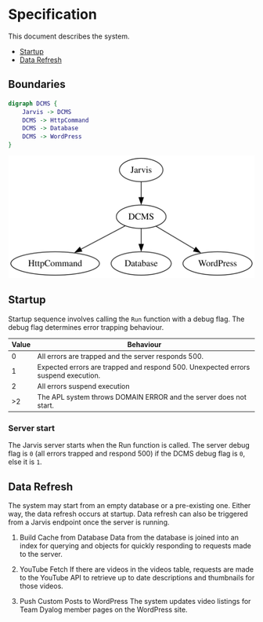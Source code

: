 # Specification
This document describes the system.

- [Startup](#startup)
- [Data Refresh](#data-refresh)

## Boundaries
```dot
digraph DCMS {
    Jarvis -> DCMS
    DCMS -> HttpCommand
    DCMS -> Database
    DCMS -> WordPress
}
```
![DCMS boundaries graphviz](system-boundaries.svg)

## Startup
Startup sequence involves calling the `Run` function with a debug flag. The debug flag determines error trapping behaviour.

|Value|Behaviour|
|---|---|
|0|All errors are trapped and the server responds 500.|
|1|Expected errors are trapped and respond 500. Unexpected errors suspend execution.|
|2|All errors suspend execution|
|>2|The APL system throws DOMAIN ERROR and the server does not start.|

### Server start
The Jarvis server starts when the Run function is called. The server debug flag is `0` (all errors trapped and respond 500) if the DCMS debug flag is `0`, else it is `1`.

## Data Refresh
The system may start from an empty database or a pre-existing one. Either way, the data refresh occurs at startup. Data refresh can also be triggered from a Jarvis endpoint once the server is running.

1. Build Cache from Database
Data from the database is joined into an index for querying and objects for quickly responding to requests made to the server.

1. YouTube Fetch
If there are videos in the videos table, requests are made to the YouTube API to retrieve up to date descriptions and thumbnails for those videos.

1. Push Custom Posts to WordPress
The system updates video listings for Team Dyalog member pages on the WordPress site.
